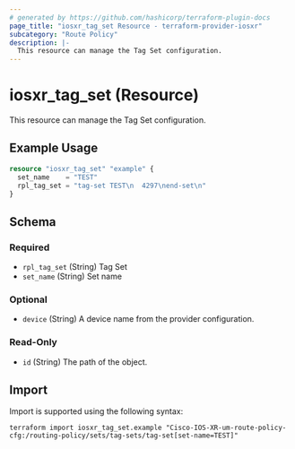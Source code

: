 ```yaml
---
# generated by https://github.com/hashicorp/terraform-plugin-docs
page_title: "iosxr_tag_set Resource - terraform-provider-iosxr"
subcategory: "Route Policy"
description: |-
  This resource can manage the Tag Set configuration.
---
```


# iosxr_tag_set (Resource)

This resource can manage the Tag Set configuration.

## Example Usage

```terraform
resource "iosxr_tag_set" "example" {
  set_name    = "TEST"
  rpl_tag_set = "tag-set TEST\n  4297\nend-set\n"
}
```

<!-- schema generated by tfplugindocs -->
## Schema

### Required

- `rpl_tag_set` (String) Tag Set
- `set_name` (String) Set name

### Optional

- `device` (String) A device name from the provider configuration.

### Read-Only

- `id` (String) The path of the object.

## Import

Import is supported using the following syntax:

```shell
terraform import iosxr_tag_set.example "Cisco-IOS-XR-um-route-policy-cfg:/routing-policy/sets/tag-sets/tag-set[set-name=TEST]"
```
